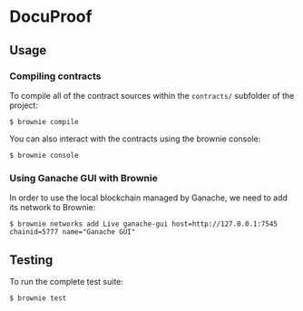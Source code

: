 # DocuProof

## Usage

### Compiling contracts

To compile all of the contract sources within the `contracts/` subfolder of the project:
```
$ brownie compile
```

You can also interact with the contracts using the brownie console:
```
$ brownie console
```

### Using Ganache GUI with Brownie

In order to use the local blockchain managed by Ganache, we need to add its network to Brownie:
```
$ brownie networks add Live ganache-gui host=http://127.0.0.1:7545 chainid=5777 name="Ganache GUI"
```

## Testing

To run the complete test suite:
```
$ brownie test
```
